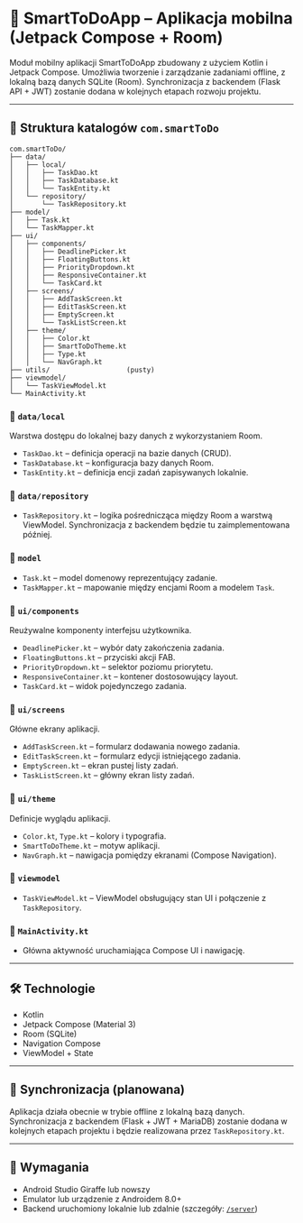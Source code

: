 # 📱 SmartToDoApp – Aplikacja mobilna (Jetpack Compose + Room)

Moduł mobilny aplikacji SmartToDoApp zbudowany z użyciem Kotlin i Jetpack Compose. Umożliwia tworzenie i zarządzanie zadaniami offline, z lokalną bazą danych SQLite (Room). Synchronizacja z backendem (Flask API + JWT) zostanie dodana w kolejnych etapach rozwoju projektu.

---

## 📁 Struktura katalogów `com.smartToDo`
```
com.smartToDo/
├── data/
│   ├── local/
│   │   ├── TaskDao.kt
│   │   ├── TaskDatabase.kt
│   │   └── TaskEntity.kt
│   └── repository/
│       └── TaskRepository.kt
├── model/
│   ├── Task.kt
│   └── TaskMapper.kt
├── ui/
│   ├── components/
│   │   ├── DeadlinePicker.kt
│   │   ├── FloatingButtons.kt
│   │   ├── PriorityDropdown.kt
│   │   ├── ResponsiveContainer.kt
│   │   └── TaskCard.kt
│   ├── screens/
│   │   ├── AddTaskScreen.kt
│   │   ├── EditTaskScreen.kt
│   │   ├── EmptyScreen.kt
│   │   └── TaskListScreen.kt
│   ├── theme/
│   │   ├── Color.kt
│   │   ├── SmartToDoTheme.kt
│   │   ├── Type.kt
│   │   └── NavGraph.kt
├── utils/                   (pusty)
├── viewmodel/
│   └── TaskViewModel.kt
└── MainActivity.kt
```

### 🔹 `data/local`
Warstwa dostępu do lokalnej bazy danych z wykorzystaniem Room.
- `TaskDao.kt` – definicja operacji na bazie danych (CRUD).
- `TaskDatabase.kt` – konfiguracja bazy danych Room.
- `TaskEntity.kt` – definicja encji zadań zapisywanych lokalnie.

### 🔹 `data/repository`
- `TaskRepository.kt` – logika pośrednicząca między Room a warstwą ViewModel. Synchronizacja z backendem będzie tu zaimplementowana później.

### 🔹 `model`
- `Task.kt` – model domenowy reprezentujący zadanie.
- `TaskMapper.kt` – mapowanie między encjami Room a modelem `Task`.

### 🔹 `ui/components`
Reużywalne komponenty interfejsu użytkownika.
- `DeadlinePicker.kt` – wybór daty zakończenia zadania.
- `FloatingButtons.kt` – przyciski akcji FAB.
- `PriorityDropdown.kt` – selektor poziomu priorytetu.
- `ResponsiveContainer.kt` – kontener dostosowujący layout.
- `TaskCard.kt` – widok pojedynczego zadania.

### 🔹 `ui/screens`
Główne ekrany aplikacji.
- `AddTaskScreen.kt` – formularz dodawania nowego zadania.
- `EditTaskScreen.kt` – formularz edycji istniejącego zadania.
- `EmptyScreen.kt` – ekran pustej listy zadań.
- `TaskListScreen.kt` – główny ekran listy zadań.

### 🔹 `ui/theme`
Definicje wyglądu aplikacji.
- `Color.kt`, `Type.kt` – kolory i typografia.
- `SmartToDoTheme.kt` – motyw aplikacji.
- `NavGraph.kt` – nawigacja pomiędzy ekranami (Compose Navigation).

### 🔹 `viewmodel`
- `TaskViewModel.kt` – ViewModel obsługujący stan UI i połączenie z `TaskRepository`.

### 🔹 `MainActivity.kt`
- Główna aktywność uruchamiająca Compose UI i nawigację.

---

## 🛠 Technologie

- Kotlin
- Jetpack Compose (Material 3)
- Room (SQLite)
- Navigation Compose
- ViewModel + State

---

## 🔄 Synchronizacja (planowana)

Aplikacja działa obecnie w trybie offline z lokalną bazą danych. Synchronizacja z backendem (Flask + JWT + MariaDB) zostanie dodana w kolejnych etapach projektu i będzie realizowana przez `TaskRepository.kt`.

---

## 📌 Wymagania

- Android Studio Giraffe lub nowszy
- Emulator lub urządzenie z Androidem 8.0+
- Backend uruchomiony lokalnie lub zdalnie (szczegóły: [`/server`](https://github.com/PEXEL2002/SmartToDoApp/tree/main/server))
